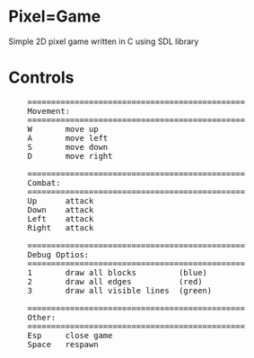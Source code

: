 # Pixel=Game

Simple 2D pixel game written in C using SDL library 

# Controls
 
<pre>
    ==============================================
    Movement:
    ==============================================
    W       move up 
	A       move left  
	S       move down 
	D       move right
	
	==============================================
	Combat:
	==============================================
	Up      attack 
	Down    attack 
	Left    attack 
	Right   attack 
	
    ==============================================
    Debug Optios:
    ==============================================
    1       draw all blocks         (blue)
    2       draw all edges          (red)
    3       draw all visible lines  (green)
    
    ==============================================
    Other:
    ==============================================
	Esp     close game
	Space   respawn 
</pre>  
